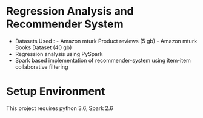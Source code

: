 # Regression Analysis and Recommender System

- Datasets Used : 
                  - Amazon mturk Product reviews (5 gb)
                  - Amazon mturk Books Dataset (40 gb)
- Regression analysis using PySpark
- Spark based implementation of recommender-system using item-item collaborative filtering

# Setup Environment

This project requires python 3.6, Spark 2.6


